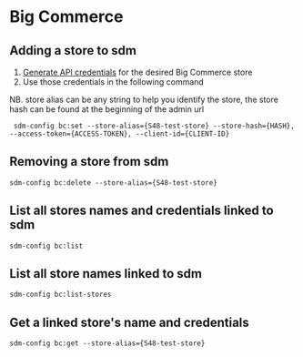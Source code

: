 Big Commerce
============

Adding a store to sdm
---------------------

1. [Generate API credentials][create-bc-api-creds] for the desired Big Commerce store
2. Use those credentials in the following command 
  
  NB. store alias can be any string to help you identify the store, the store hash can be found at the beginning of the admin url

``` sdm-config bc:set --store-alias={S48-test-store} --store-hash={HASH}, --access-token={ACCESS-TOKEN}, --client-id={CLIENT-ID}```


**Removing a store from sdm**
---------------------------------

```sdm-config bc:delete --store-alias={S48-test-store}```


**List all stores names and credentials linked to sdm**
----------------------------------------------------------

```sdm-config bc:list```


**List all store names linked to sdm**
------------------------------------------

```sdm-config bc:list-stores```


**Get a linked store's name and credentials**
------------------------------------------------

```sdm-config bc:get --store-alias={S48-test-store}```


[create-bc-api-creds]: https://support.bigcommerce.com/s/article/Store-API-Accounts#creating

